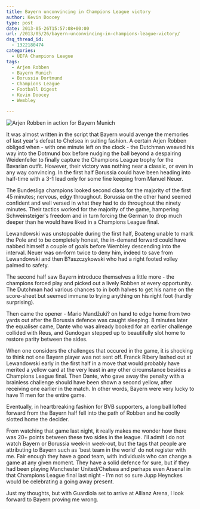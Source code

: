 ```yaml
---
title: Bayern unconvincing in Champions League victory
author: Kevin Doocey
type: post
date: 2013-05-26T15:57:08+00:00
url: /2013/05/26/bayern-unconvincing-in-champions-league-victory/
dsq_thread_id:
  - 1322180474
categories:
  - UEFA Champions League
tags:
  - Arjen Robben
  - Bayern Munich
  - Borussia Dortmund
  - Champions League
  - Football Digest
  - Kevin Doocey
  - Wembley

---
```

![Arjen Robben in action for Bayern Munich](/uploads/2013/05/Arjen-Robben-FC-Bayern.jpg)

It was almost written in the script that Bayern would avenge the memories of last year's defeat to Chelsea in suiting fashion. A certain Arjen Robben obliged when - with one minute left on the clock - the Dutchman weaved his way into the Dotmund box before nudging the ball beyond a despairing Weidenfeller to finally capture the Champions League trophy for the Bavarian outfit. However, their victory was nothing near a classic, or even in any way convincing. In the first half Borussia could have been heading into half-time with a 3-1 lead only for some fine keeping from Manuel Neuer.

The Bundesliga champions looked second class for the majority of the first 45 minutes; nervous, edgy throughout. Borussia on the other hand seemed confident and well versed in what they had to do throughout the ninety minutes. Their tactics worked for the majority of the game, hampering Schweinsteiger's freedom and in turn forcing the German to drop much deeper than he would have liked in a Champions League final.

Lewandowski was unstoppable during the first half, Boateng unable to mark the Pole and to be completely honest, the in-demand forward could have nabbed himself a couple of goals before Wembley descending into the interval. Neuer was on-form twice to deny him, indeed to save from Lewandowski and then B?aszczykowski who had a right footed volley palmed to safety.

The second half saw Bayern introduce themselves a little more - the champions forced play and picked out a lively Robben at every opportunity. The Dutchman had various chances to in both halves to get his name on the score-sheet but seemed immune to trying anything on his right foot (hardly surprising).

Then came the opener - Mario Mandžuki? on hand to edge home from two yards out after the Borussia defence was caught sleeping. 8 minutes later the equaliser came, Dante who was already booked for an earlier challenge collided with Reus, and Gundogan stepped up to beautifully slot home to restore parity between the sides.

When one considers the challenges that occured in the game, it is shocking to think not one Bayern player was not sent off. Franck Ribery lashed out at Lewandowski early in the first half in a move that would probably have merited a yellow card at the very least in any other circumstance besides a Champions League final. Then Dante, who gave away the penalty with a brainless challenge should have been shown a second yellow, after receiving one earlier in the match. In other words, Bayern were very lucky to have 11 men for the entire game.

Eventually, in heartbreaking fashion for BVB supporters, a long ball lofted forward from the Bayern half fell into the path of Robben and he coolly slotted home the decider.

From watching that game last night, it really makes me wonder how there was 20+ points between these two sides in the league. I'll admit I do not watch Bayern or Borussia week-in week-out, but the tags that people are attributing to Bayern such as 'best team in the world' do not register with me. Fair enough they have a good team, with individuals who can change a game at any given moment. They have a solid defence for sure, but if they had been playing Manchester United/Chelsea and perhaps even Arsenal in that Champions League final last night - I'm not so sure Jupp Heynckes would be celebrating a going away present.

Just my thoughts, but with Guardiola set to arrive at Allianz Arena, I look forward to Bayern proving me wrong.
